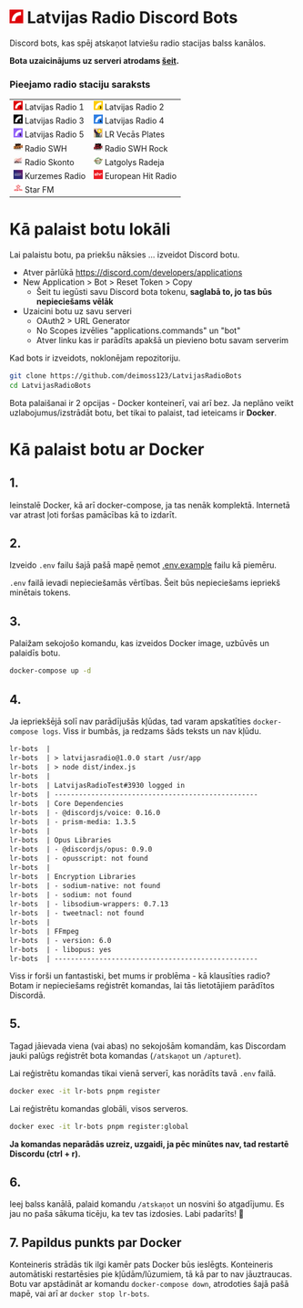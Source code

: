 # ![](/assets/logo24.png) Latvijas Radio Discord Bots

Discord bots, kas spēj atskaņot latviešu radio stacijas balss kanālos.

**Bota uzaicinājums uz serveri atrodams [šeit](https://discord.com/api/oauth2/authorize?client_id=1006231500229976154&permissions=3145728&scope=applications.commands%20bot).**

<!--
### Pieejamo radio staciju saraksts

![](/assets/16x16/lr1.png) Latvijas Radio 1 <br>
![](/assets/16x16/lr2.png) Latvijas Radio 2 <br>
![](/assets/16x16/lr3.png) Latvijas Radio 3 <br>
![](/assets/16x16/lr4.png) Latvijas Radio 4 <br>
![](/assets/16x16/lr5.png) Latvijas Radio 5 <br>
![](/assets/16x16/lr-vecas-plates.jpg) LR Vecās Plates <br>
![](/assets/16x16/swh.jpg) Radio SWH <br>
![](/assets/16x16/swh-rock.png) Radio SWH Rock <br>
![](/assets/16x16/skonto.jpg) Radio Skonto <br>
![](/assets/16x16/latgales.png) Latgolys Radeja <br>
![](/assets/16x16/kurzemes.png) Kurzemes Radio <br>
![](/assets/16x16/ehr.png) European Hit Radio <br>
![](/assets/16x16/starfm.png) Star FM <br>
-->

### Pieejamo radio staciju saraksts

|                                                |                                                        |
| ---------------------------------------------- | ------------------------------------------------------ |
| ![](/assets/16x16/lr1.png) Latvijas Radio 1    | ![](/assets/16x16/lr2.png) Latvijas Radio 2            |
| ![](/assets/16x16/lr3.png) Latvijas Radio 3    | ![](/assets/16x16/lr4.png) Latvijas Radio 4            |
| ![](/assets/16x16/lr5.png) Latvijas Radio 5    | ![](/assets/16x16/lr-vecas-plates.jpg) LR Vecās Plates |
| ![](/assets/16x16/swh.jpg) Radio SWH           | ![](/assets/16x16/swh-rock.png) Radio SWH Rock         |
| ![](/assets/16x16/skonto.jpg) Radio Skonto     | ![](/assets/16x16/latgales.png) Latgolys Radeja        |
| ![](/assets/16x16/kurzemes.png) Kurzemes Radio | ![](/assets/16x16/ehr.png) European Hit Radio          |
| ![](/assets/16x16/starfm.png) Star FM          |                                                        |

# Kā palaist botu lokāli

Lai palaistu botu, pa priekšu nāksies ... izveidot Discord botu.

- Atver pārlūkā https://discord.com/developers/applications
- New Application > Bot > Reset Token > Copy
  - Šeit tu iegūsti savu Discord bota tokenu, **saglabā to, jo tas būs nepieciešams vēlāk**
- Uzaicini botu uz savu serveri
  - OAuth2 > URL Generator
  - No Scopes izvēlies "applications.commands" un "bot"
  - Atver linku kas ir parādīts apakšā un pievieno botu savam serverim

Kad bots ir izveidots, noklonējam repozitoriju.

```sh
git clone https://github.com/deimoss123/LatvijasRadioBots
cd LatvijasRadioBots
```

Bota palaišanai ir 2 opcijas - Docker konteinerī, vai arī bez. Ja neplāno veikt uzlabojumus/izstrādāt botu, bet tikai to palaist, tad ieteicams ir **Docker**.

# Kā palaist botu ar Docker

## 1.

Ieinstalē Docker, kā arī docker-compose, ja tas nenāk komplektā. Internetā var atrast ļoti foršas pamācības kā to izdarīt.

## 2.

Izveido `.env` failu šajā pašā mapē ņemot [.env.example](./.env.example) failu kā piemēru.

`.env` failā ievadi nepieciešamās vērtības. Šeit būs nepieciešams iepriekš minētais tokens.

## 3.

Palaižam sekojošo komandu, kas izveidos Docker image, uzbūvēs un palaidīs botu.

```sh
docker-compose up -d
```

## 4.

Ja iepriekšējā solī nav parādījušās kļūdas, tad varam apskatīties `docker-compose logs`. Viss ir bumbās, ja redzams šāds teksts un nav kļūdu.

```
lr-bots  |
lr-bots  | > latvijasradio@1.0.0 start /usr/app
lr-bots  | > node dist/index.js
lr-bots  |
lr-bots  | LatvijasRadioTest#3930 logged in
lr-bots  | --------------------------------------------------
lr-bots  | Core Dependencies
lr-bots  | - @discordjs/voice: 0.16.0
lr-bots  | - prism-media: 1.3.5
lr-bots  |
lr-bots  | Opus Libraries
lr-bots  | - @discordjs/opus: 0.9.0
lr-bots  | - opusscript: not found
lr-bots  |
lr-bots  | Encryption Libraries
lr-bots  | - sodium-native: not found
lr-bots  | - sodium: not found
lr-bots  | - libsodium-wrappers: 0.7.13
lr-bots  | - tweetnacl: not found
lr-bots  |
lr-bots  | FFmpeg
lr-bots  | - version: 6.0
lr-bots  | - libopus: yes
lr-bots  | --------------------------------------------------
```

Viss ir forši un fantastiski, bet mums ir problēma - kā klausīties radio? Botam ir nepieciešams reģistrēt komandas, lai tās lietotājiem parādītos Discordā.

## 5.

Tagad jāievada viena (vai abas) no sekojošām komandām, kas Discordam jauki palūgs reģistrēt bota komandas (`/atskaņot` un `/apturet`).

Lai reģistrētu komandas tikai vienā serverī, kas norādīts tavā `.env` failā.

```sh
docker exec -it lr-bots pnpm register
```

Lai reģistrētu komandas globāli, visos serveros.

```sh
docker exec -it lr-bots pnpm register:global
```

**Ja komandas neparādās uzreiz, uzgaidi, ja pēc minūtes nav, tad restartē Discordu (ctrl + r).**

## 6.

Ieej balss kanālā, palaid komandu `/atskaņot` un nosvini šo atgadījumu. Es jau no paša sākuma ticēju, ka tev tas izdosies. Labi padarīts! 🎉

## 7. Papildus punkts par Docker

Konteineris strādās tik ilgi kamēr pats Docker būs ieslēgts. Konteineris automātiski restartēsies pie kļūdām/lūzumiem, tā kā par to nav jāuztraucas. Botu var apstādināt ar komandu `docker-compose down`, atrodoties šajā pašā mapē, vai arī ar `docker stop lr-bots`.
